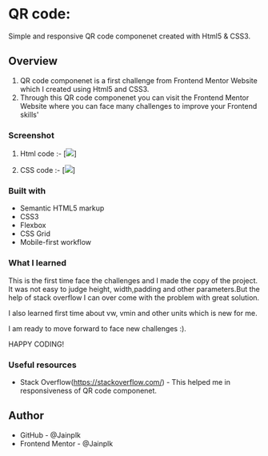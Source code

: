 # QR code:
Simple and responsive QR code componenet created with Html5 & CSS3.

## Overview

1. QR code componenet is a first challenge from Frontend Mentor Website which I created using Html5 and CSS3.
2. Through this QR code componenet you can visit the Frontend Mentor Website where you can face many challenges to improve  your Frontend skills'

### Screenshot

1. Html code :- [<img src="C:\programs\CHALLENGE\code.png">]

2. CSS code :- [<img src="C:\programs\CHALLENGE\css code.png">]

### Built with

- Semantic HTML5 markup
- CSS3
- Flexbox
- CSS Grid
- Mobile-first workflow

### What I learned
This is the first time face the challenges and I made the copy of the project.
It was not easy to judge height, width,padding and other parameters.But the help of stack overflow I can over come with the problem with great solution.

I also learned first time about vw, vmin and other units which is new for me.

I am ready to move forward to face new challenges :).

HAPPY CODING!

### Useful resources

- Stack Overflow(https://stackoverflow.com/) - This helped me in responsiveness of QR code componenet.

## Author
- GitHub - @Jainplk
- Frontend Mentor - @Jainplk
